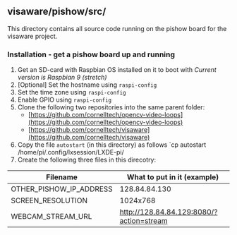 ## visaware/pishow/src/

This directory contains all source code running on the pishow board
for the visaware project.

### Installation - get a pishow board up and running
1) Get an SD-card with Raspbian OS installed on it to boot with
   *Current version is Raspbian 9 (stretch)*
2) [Optional] Set the hostname using `raspi-config`
3) Set the time zone using `raspi-config`
4) Enable GPIO using `raspi-config`
5) Clone the following two repositories into the same parent folder:
   * [https://github.com/cornelltech/opencv-video-loops](https://github.com/cornelltech/opencv-video-loops)  
   * [https://github.com/cornelltech/visaware](https://github.com/cornelltech/visaware)  
6) Copy the file `autostart` (in this directory) as follows
   `cp autostart /home/pi/.config/lxsession/LXDE-pi/
7) Create the following three files in this direcotry:

Filename                | What to put in it (example)
----------------------- | ---------------------------
OTHER_PISHOW_IP_ADDRESS | 128.84.84.130
SCREEN_RESOLUTION | 1024x768
WEBCAM_STREAM_URL | http://128.84.84.129:8080/?action=stream

